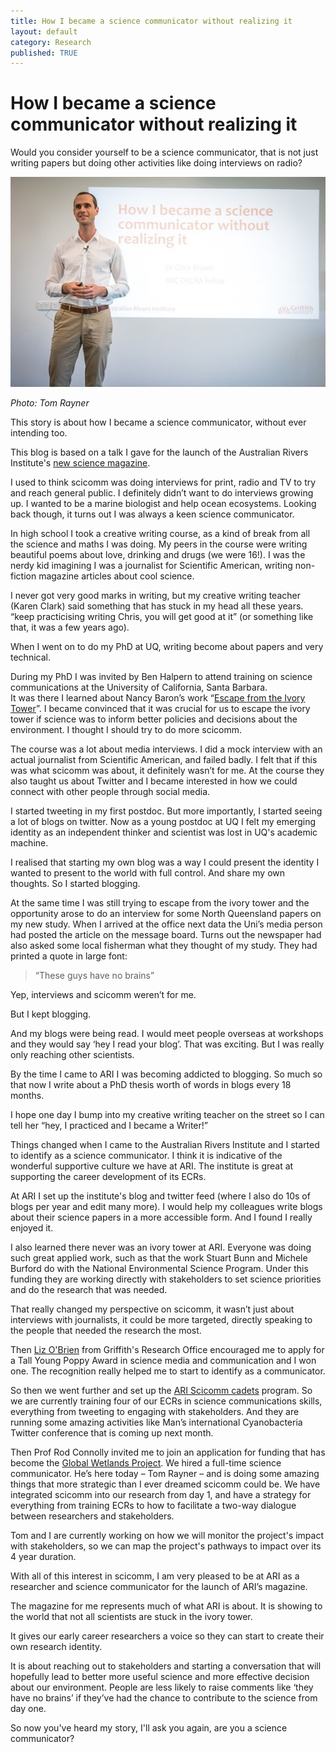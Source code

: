 ```yaml
---
title: How I became a science communicator without realizing it  
layout: default
category: Research
published: TRUE
---
```


# How I became a science communicator without realizing it  

Would you consider yourself to be a science communicator, that is not just writing papers but doing other activities like doing interviews on radio?  

<div style="float:left;">
<img src="/images/CB-scicomm-pres.jpg">
<p><em>Photo: Tom Rayner</em></p>
</div>

This story is about how I became a science communicator, without ever intending too.  

This blog is based on a talk I gave for the launch of the Australian Rivers Institute's [new science magazine](https://catchmenttocoast.org/2018/09/29/launch-of-our-magazine/).

I used to think scicomm was doing interviews for print, radio and TV to try and reach general public. I definitely didn’t want to do interviews growing up. I wanted to be a marine biologist and help ocean ecosystems.
Looking back though, it turns out I was always a keen science communicator.  

In high school I took a creative writing course, as a kind of break from all the science and maths I was doing. My peers in the course were writing beautiful poems about love, drinking and drugs (we were 16!). I was the nerdy kid imagining I was a journalist for Scientific American, writing non-fiction magazine articles about cool science.  

I never got very good marks in writing, but my creative writing teacher (Karen Clark) said something that has stuck in my head all these years. “keep practicising writing Chris, you will get good at it” (or something like that, it was a few years ago).  

When I went on to do my PhD at UQ, writing become about papers and very technical.  

During my PhD I was invited by Ben Halpern to attend training on science communications at the University of California, Santa Barbara.  
It was there I learned about Nancy Baron’s work “[Escape from the Ivory Tower](https://islandpress.org/books/escape-ivory-tower)”. I became convinced that it was crucial for us to escape the ivory tower if science was to inform better policies and decisions about the environment. I thought I should try to do more scicomm.  

The course was a lot about media interviews. I did a mock interview with an actual journalist from Scientific American, and failed badly. I felt that if this was what scicomm was about, it definitely wasn’t for me.
At the course they also taught us about Twitter and I became interested in how we could connect with other people through social media.  

I started tweeting in my first postdoc. But more importantly, I started seeing a lot of blogs on twitter.
Now as a young postdoc at UQ I felt my emerging identity as an independent thinker and scientist was lost in UQ's academic machine.  

I realised that starting my own blog was a way I could present the identity I wanted to present to the world with full control. And share my own thoughts. So I started blogging.  

At the same time I was still trying to escape from the ivory tower and the opportunity arose to do an interview for some North Queensland papers on my new study. When I arrived at the office next data the Uni’s media person had posted the article on the message board. Turns out the newspaper had also asked some local fisherman what they thought of my study. They had printed a quote in large font:  

> “These guys have no brains”  

Yep, interviews and scicomm weren’t for me.  

But I kept blogging.  

And my blogs were being read. I would meet people overseas at workshops and they would say ‘hey I read your blog’. That was exciting. But I was really only reaching other scientists.  

By the time I came to ARI I was becoming addicted to blogging. So much so that now I write about a PhD thesis worth of words in blogs every 18 months.  

I hope one day I bump into my creative writing teacher on the street so I can tell her “hey, I practiced and I became a Writer!”  

Things changed when I came to the Australian Rivers Institute and I started to identify as a science communicator. I think it is indicative of the wonderful supportive culture we have at ARI. The institute is great at supporting the career development of its ECRs.  

At ARI I set up the institute's blog and twitter feed (where I also do 10s of blogs per year and edit many more). I would help my colleagues write blogs about their science papers in a more accessible form. And I found I really enjoyed it.  

I also learned there never was an ivory tower at ARI. Everyone was doing such great applied work, such as that the work Stuart Bunn and Michele Burford do with the National Environmental Science Program. Under this funding they are working directly with stakeholders to set science priorities and do the research that was needed.  

That really changed my perspective on scicomm, it wasn’t just about interviews with journalists, it could be more targeted, directly speaking to the people that needed the research the most.  

Then [Liz O'Brien](https://twitter.com/drlizob?lang=en) from Griffith's Research Office encouraged me to apply for a Tall Young Poppy Award in science media and communication and I won one. The recognition really helped me to start to identify as a communicator.  

So then we went further and set up the [ARI Scicomm cadets](https://catchmenttocoast.org/2018/08/31/scicomm-cadets/) program. So we are currently training four of our ECRs in science communications skills, everything from tweeting to engaging with stakeholders. And they are running some amazing activities like Man’s international Cyanobacteria Twitter conference that is coming up next month.  

Then Prof Rod Connolly invited me to join an application for funding that has become the [Global Wetlands Project](https://globalwetlandsproject.org/). We hired a full-time science communicator. He’s here today – Tom Rayner – and is doing some amazing things that more strategic than I ever dreamed scicomm could be. We have integrated scicomm into our research from day 1, and have a strategy for everything from training ECRs to how to facilitate a two-way dialogue between researchers and stakeholders.  

Tom and I are currently working on how we will monitor the project's impact with stakeholders, so we can map the project's pathways to impact over its 4 year duration.

With all of this interest in scicomm, I am very pleased to be at ARI as a researcher and science communicator for the launch of ARI’s magazine.  

The magazine for me represents much of what ARI is about. It is showing to the world that not all scientists are stuck in the ivory tower.  

It gives our early career researchers a voice so they can start to create their own research identity.  

It is about reaching out to stakeholders and starting a conversation that will hopefully lead to better more useful science and more effective decision about our environment. People are less likely to raise comments like ‘they have no brains’ if they’ve had the chance to contribute to the science from day one.  

So now you've heard my story, I'll ask you again, are you a science communicator?
